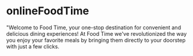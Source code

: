 # onlineFoodTime
"Welcome to Food Time, your one-stop destination for convenient and delicious dining experiences! At Food Time we've revolutionized the way you enjoy your favorite meals by bringing them directly to your doorstep with just a few clicks. 
